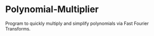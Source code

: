# Polynomial-Multiplier
Program to quickly multiply and simplify polynomials via Fast Fourier Transforms.
